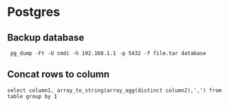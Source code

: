 # Postgres

## Backup database

```
 pg_dump -Ft -U cmdi -h 192.168.1.1 -p 5432 -f file.tar database
```

## Concat rows to column

```
select column1, array_to_string(array_agg(distinct column2),',') from table group by 1
```
